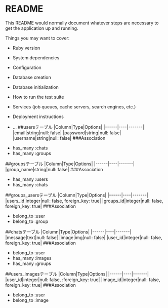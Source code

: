 # README

This README would normally document whatever steps are necessary to get the
application up and running.

Things you may want to cover:

* Ruby version

* System dependencies

* Configuration

* Database creation

* Database initialization

* How to run the test suite

* Services (job queues, cache servers, search engines, etc.)

* Deployment instructions

* ...
##usersテーブル
|Column|Type|Options|
|------|----|-------|
|email|string|null: false|
|password|string|null: false|
|username|string|null: false|
###Association
- has_many :chats
- has_many :groups

##groupsテーブル
|Column|Type|Options|
|------|----|-------|
|group_name|string|null: false|
###Association
- has_many :users
- has_many :chats

##groups_usersテーブル
|Column|Type|Options|
|------|----|-------|
|users_id|integer|null: false, foreign_key: true|
|groups_id|integer|null: false, foreign_key: true|
###Association
- belong_to :user
- belong_to :group


##chatsテーブル
|Column|Type|Options|
|------|----|-------|
|message|text|null: false|
|image|img|null: false|
|user_id|integer|null: false, foreign_key: true|
###Association
- belong_to :user
- has_many :images
- has_many :groups


##users_imagesテーブル
|Column|Type|Options|
|------|----|-------|
|user_id|integer|null: false, :foreign_key: true|
|image_id|integer|null: false, foreign_key: true|
###Association
- belong_to :user
- belong_to :image
